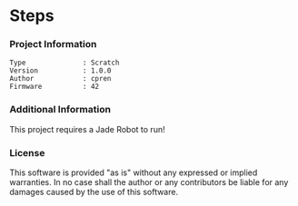 Steps
================



### Project Information
```
Type              : Scratch
Version           : 1.0.0
Author            : cpren
Firmware          : 42
```

### Additional Information
This project requires a Jade Robot to run!

### License
This software is provided "as is" without any expressed or implied warranties.  In no case shall the author or any contributors be liable for any damages caused by the use of this software.

